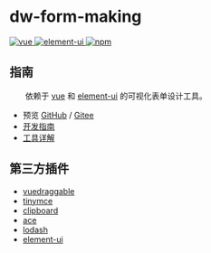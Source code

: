 # dw-form-making

<p>
  <a href="https://github.com/vuejs/vue">
    <img src="https://img.shields.io/badge/vue-2.6.11-brightgreen.svg" alt="vue">
  </a>

  <a href="https://github.com/ElemeFE/element">
    <img src="https://img.shields.io/badge/element--ui-2.13.2-brightgreen.svg" alt="element-ui">
  </a>

  <a href="https://www.npmjs.com/package/dw-form-making">
    <img src="https://img.shields.io/badge/npm-1.10.1-blue.svg" alt="npm">
  </a>
</p>

## 指南

&emsp;&emsp;依赖于 [vue](https://github.com/vuejs/vue) 和 [element-ui](https://github.com/ElemeFE/element) 的可视化表单设计工具。

* 预览 [GitHub](https://dongwei1125.github.io/dw-form-making) / [Gitee](https://dongwei1125.gitee.io/dw-form-making)
* [开发指南](/docs/guide.md)
* [工具详解](https://juejin.cn/post/6960878751978618910)

## 第三方插件

* [vuedraggable](https://github.com/SortableJS/Vue.Draggable)
* [tinymce](http://tinymce.ax-z.cn/)
* [clipboard](https://www.npmjs.com/package/clipboard)
* [ace](https://github.com/ajaxorg/ace)
* [lodash](https://www.lodashjs.com/)
* [element-ui](https://github.com/ElemeFE/element)
